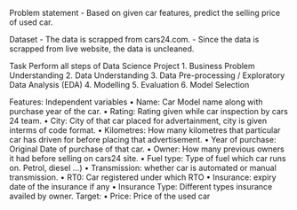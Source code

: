 Problem statement
        - Based on given car features, predict the selling price of used car.

Dataset
        - The data is scrapped from cars24.com.
        - Since the data is scrapped from live website, the data is uncleaned.

Task
      Perform all steps of Data Science Project
        1. Business Problem Understanding
        2. Data Understanding
        3. Data Pre-processing / Exploratory Data Analysis (EDA)
        4. Modelling
        5. Evaluation
        6. Model Selection

Features:
      Independent variables
              • Name: Car Model name along with purchase year of the car.
              • Rating: Rating given while car inspection by cars 24 team.
              • City: City of that car placed for advertainment, city is given interms of code format.
              • Kilometres: How many kilometres that particular car has driven for before placing that advertisement.
              • Year of purchase: Original Date of purchase of that car.
              • Owner: How many previous owners it had before selling on cars24 site.
              • Fuel type: Type of fuel which car runs on. Petrol, diesel ...)
              • Transmission: whether car is automated or manual transmission.
              • RT0: Car registered under which RTO
              • Insurance: expiry date of the insurance if any
              • Insurance Type: Different types insurance availed by owner.
    Target:
              • Price: Price of the used car
